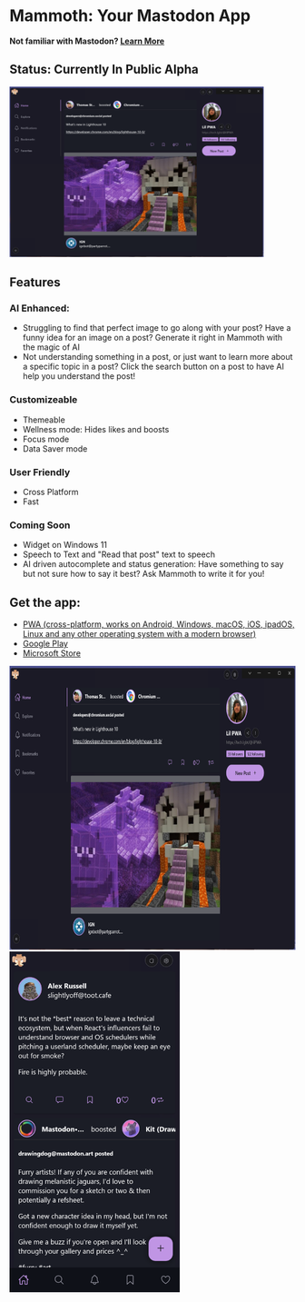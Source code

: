 # Mammoth: Your Mastodon App

**Not familiar with Mastodon? [Learn More](https://joinmastodon.org/)**

## Status: Currently In Public Alpha

<img height="300px" src="/public/assets/screenshots/new/desktop.png" />

## Features

### AI Enhanced:
   - Struggling to find that perfect image to go along with your post? Have a funny idea for an image on a post? Generate it right in Mammoth with the magic of AI
   - Not understanding something in a post, or just want to learn more about a specific topic in a post? Click the search button on a post to have AI help you understand the post!
   
### Customizeable
- Themeable
- Wellness mode: Hides likes and boosts
- Focus mode
- Data Saver mode

### User Friendly
- Cross Platform
- Fast

### Coming Soon

- Widget on Windows 11
- Speech to Text and "Read that post" text to speech
- AI driven autocomplete and status generation: Have something to say but not sure how to say it best? Ask Mammoth to write it for you!

## Get the app:

- [PWA (cross-platform, works on Android, Windows, macOS, iOS, ipadOS, Linux and any other operating system with a modern browser)](https://wonderful-glacier-07b022d1e.2.azurestaticapps.net/home)
- [Google Play](https://play.google.com/store/apps/details?id=com.mammoth.pwa)
- [Microsoft Store](https://www.microsoft.com/store/apps/9NRFT6SLGBMK)


<img height="500px" src="/public/assets/screenshots/new/desktop.png" />

<img height="600px" src="/public/assets/screenshots/new/mobile-one.png" />





